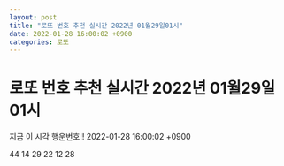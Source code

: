 ```yaml
---
layout: post
title: "로또 번호 추천 실시간 2022년 01월29일01시"
date: 2022-01-28 16:00:02 +0900
categories: 로또
---
```


# 로또 번호 추천 실시간 2022년 01월29일01시

지금 이 시각 행운번호!! 2022-01-28 16:00:02 +0900

 44  14  29  22  12  28 

